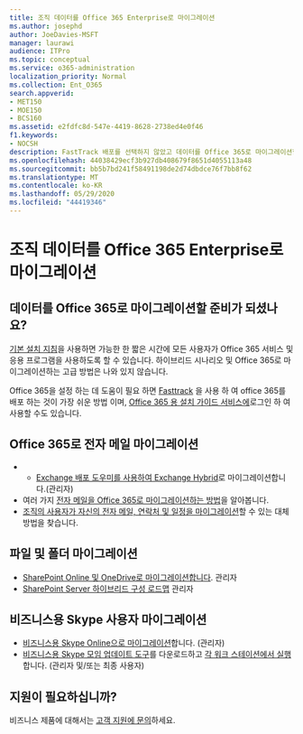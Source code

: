 ```yaml
---
title: 조직 데이터를 Office 365 Enterprise로 마이그레이션
ms.author: josephd
author: JoeDavies-MSFT
manager: laurawi
audience: ITPro
ms.topic: conceptual
ms.service: o365-administration
localization_priority: Normal
ms.collection: Ent_O365
search.appverid:
- MET150
- MOE150
- BCS160
ms.assetid: e2fdfc8d-547e-4419-8628-2738ed4e0f46
f1.keywords:
- NOCSH
description: FastTrack 배포를 선택하지 않았고 데이터를 Office 365로 마이그레이션할 준비가 되었다면 여기가 시작 지점입니다.
ms.openlocfilehash: 44038429ecf3b927db408679f8651d4055113a48
ms.sourcegitcommit: bb5b7bd241f58491198de2d74dbdce76f7bb8f62
ms.translationtype: MT
ms.contentlocale: ko-KR
ms.lasthandoff: 05/29/2020
ms.locfileid: "44419346"
---
```

# <a name="migrate-your-organization-data-to-office-365-enterprise"></a>조직 데이터를 Office 365 Enterprise로 마이그레이션

## <a name="ready-to-migrate-your-data-to-office-365"></a>데이터를 Office 365로 마이그레이션할 준비가 되셨나요?

[기본 설치 지침](https://support.office.com/article/Set-up-Office-365-for-business-6a3a29a0-e616-4713-99d1-15eda62d04fa)을 사용하면 가능한 한 짧은 시간에 모든 사용자가 Office 365 서비스 및 응용 프로그램을 사용하도록 할 수 있습니다. 하이브리드 시나리오 및 Office 365로 마이그레이션하는 고급 방법은 나와 있지 않습니다. 
  
Office 365을 설정 하는 데 도움이 필요 하면 [Fasttrack](https://fasttrack.microsoft.com/office) 을 사용 하 여 office 365를 배포 하는 것이 가장 쉬운 방법 이며, [Office 365 용 설치 가이드 서비스에](setup-guides-for-office-365.md)로그인 하 여 사용할 수도 있습니다.

## <a name="migrate-email-to-office-365"></a>Office 365로 전자 메일 마이그레이션
- - [Exchange 배포 도우미를 사용하여 Exchange Hybrid](https://technet.microsoft.com/exdeploy2013)로 마이그레이션합니다.(관리자)
- 여러 가지 [전자 메일을 Office 365로 마이그레이션하는 방법](https://support.office.com/article/Ways-to-migrate-multiple-email-accounts-to-Office-365-0a4913fe-60fb-498f-9155-a86516418842)을 알아봅니다.
- [ 조직의 사용자가 자신의 전자 메일, 연락처 및 일정을 마이그레이션](https://support.office.com/article/Migrate-email-and-contacts-to-Office-365-for-business-a3e3bddb-582e-4133-8670-e61b9f58627e)할 수 있는 대체 방법을 찾습니다.

## <a name="migrate-files-and-folders"></a>파일 및 폴더 마이그레이션
- [SharePoint Online 및 OneDrive로 마이그레이션합니다](https://docs.microsoft.com/sharepointmigration/migrate-to-sharepoint-online). 관리자
- [SharePoint Server 하이브리드 구성 로드맵](https://docs.microsoft.com/SharePoint/hybrid/configuration-roadmaps) 관리자

## <a name="migrate-skype-for-business-users"></a>비즈니스용 Skype 사용자 마이그레이션
- [비즈니스용 Skype Online으로 마이그레이션](https://technet.microsoft.com/library/jj204969.aspx)합니다. (관리자)
- [비즈니스용 Skype 모임 업데이트 도구](https://www.microsoft.com/download/details.aspx?id=51659)를 다운로드하고 [각 워크 스테이션에서 실행](https://support.office.com/article/Meeting-Update-Tool-for-Skype-for-Business-and-Lync-2b525fe6-ed0f-4331-b533-c31546fcf4d4)합니다. (관리자 및/또는 최종 사용자)
  
## <a name="need-to-talk-to-support"></a>지원이 필요하십니까?
비즈니스 제품에 대해서는 [고객 지원에 문의](https://support.office.com/article/32a17ca7-6fa0-4870-8a8d-e25ba4ccfd4b)하세요.
